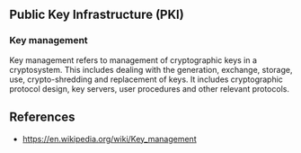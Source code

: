 ## Public Key Infrastructure (PKI)
### Key management
Key management refers to management of cryptographic keys in a cryptosystem. This includes dealing with the generation, exchange, storage, use, crypto-shredding and replacement of keys. It includes cryptographic protocol design, key servers, user procedures and other relevant protocols.

## References
- https://en.wikipedia.org/wiki/Key_management
